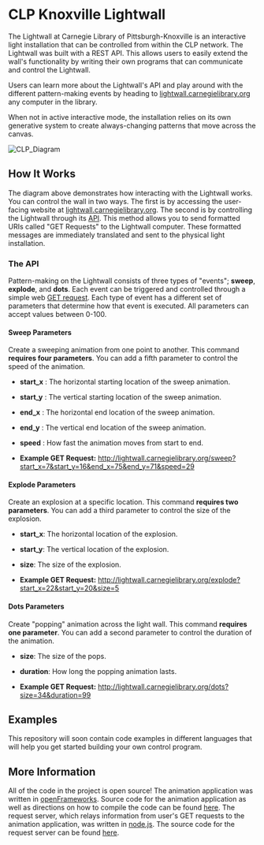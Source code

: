 # CLP Knoxville Lightwall
The Lightwall at Carnegie Library of Pittsburgh-Knoxville is an interactive light installation that can be controlled from within the CLP network. The Lightwall was built with a REST API. This allows users to easily extend the wall's functionality by writing their own programs that can communicate and control the Lightwall.

Users can learn more about the Lightwall's API and play around with the different pattern-making events by heading to [lightwall.carnegielibrary.org]() any computer in the library.

When not in active interactive mode, the installation relies on its own generative system to create always-changing patterns that move across the canvas.

![CLP_Diagram](https://cloud.githubusercontent.com/assets/1325463/16654813/7d2387e0-4425-11e6-8f07-bbb21692773f.png)


## How It Works
The diagram above demonstrates how interacting with the Lightwall works. You can control the wall in two ways. The first is by accessing the user-facing website at [lightwall.carnegielibrary.org](). The second is by controlling the Lightwall through its [API](https://en.wikipedia.org/wiki/Application_programming_interface). This method allows you to send formatted URIs called "GET Requests" to the Lightwall computer. These formatted messages are immediately translated and sent to the physical light installation.

### The API
Pattern-making on the Lightwall consists of three types of "events"; **sweep**, **explode**, and **dots**. Each event can be triggered and controlled through a simple web [GET request](http://www.w3schools.com/tags/ref_httpmethods.asp). Each type of event has a different set of parameters that determine how that event is executed. All parameters can accept values between 0-100.


#### **Sweep Parameters**

Create a sweeping animation from one point to another. This command **requires four parameters**. You can add a fifth parameter to control the speed of the animation.

- **start_x** : The horizontal starting location of the sweep animation.
- **start_y** : The vertical starting location of the sweep animation.
- **end_x** : The horizontal end location of the sweep animation.
- **end_y** : The vertical end location of the sweep animation.
- **speed** : How fast the animation moves from start to end.

- **Example GET Request:** http://lightwall.carnegielibrary.org/sweep?start_x=7&start_y=16&end_x=75&end_y=71&speed=29



#### **Explode Parameters**
Create an explosion at a specific location. This command **requires two parameters**. You can add a third parameter to control the size of the explosion.

- **start_x**: The horizontal location of the explosion.
- **start_y**: The vertical location of the explosion.
- **size**: The size of the explosion.

- **Example GET Request:** http://lightwall.carnegielibrary.org/explode?start_x=22&start_y=20&size=5

#### **Dots Parameters**
Create "popping" animation across the light wall. This command **requires one parameter**. You can add a second parameter to control the duration of the animation.
- **size**: The size of the pops.
- **duration**: How long the popping animation lasts.

- **Example GET Request:** http://lightwall.carnegielibrary.org/dots?size=34&duration=99


## Examples
This repository will soon contain code examples in different languages that will help you get started building your own control program.


## More Information
All of the code in the project is open source! The animation application was written in [openFrameworks](http://openframeworks.cc). Source code for the animation application as well as directions on how to compile the code can be found [here](https://github.com/jmarsico/CLP_Knoxville_Wall). The request server, which relays information from user's GET requests to the animation application, was written in [node.js](https://nodejs.org/en/). The source code for the request server can be found [here](https://github.com/jmarsico/CLP_Request_Server).
